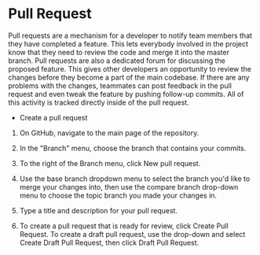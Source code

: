 # Pull Request   

Pull requests are a mechanism for a developer to notify team members that they have completed a feature. This lets everybody involved in the project know that they need to review the code and merge it into the master branch. Pull requests are also a dedicated forum for discussing the proposed feature. This gives other developers an opportunity to review the changes before they become a part of the main codebase. If there are any problems with the changes, teammates can post feedback in the pull request and even tweak the feature by pushing follow-up commits. All of this activity is tracked directly inside of the pull request.  

* Create a pull request   

1.	On GitHub, navigate to the main page of the repository.
2.	In the "Branch" menu, choose the branch that contains your commits.   

3.	To the right of the Branch menu, click New pull request.   

4.	Use the base branch dropdown menu to select the branch you'd like to merge your changes into, then use the compare branch drop-down menu to choose the topic branch you made your changes in.    

5.	Type a title and description for your pull request.   
 
6.	To create a pull request that is ready for review, click Create Pull Request. To create a draft pull request, use the drop-down and select Create Draft Pull Request, then click Draft Pull Request. 
